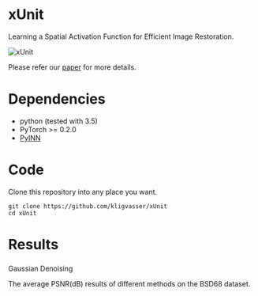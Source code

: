 # xUnit
Learning a Spatial Activation Function for Efficient Image Restoration.

![xUnit]({{site.baseurl}}/xunit_relu_scheme1.png)


Please refer our [paper](https://arxiv.org/abs/1711.06445) for more details.

# Dependencies
- python (tested with 3.5)
- PyTorch >= 0.2.0
- [PyINN](https://github.com/szagoruyko/pyinn)

# Code
Clone this repository into any place you want.
	
	git clone https://github.com/kligvasser/xUnit
	cd xUnit

# Results
###

Gaussian Denoising

The average PSNR(dB) results of different methods on the BSD68 dataset.
